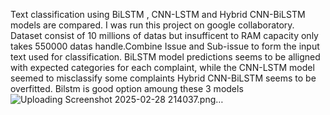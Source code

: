 Text classification using BiLSTM , CNN-LSTM and Hybrid CNN-BiLSTM models are compared. I was run this project on google collaboratory. Dataset consist of 10 millions of datas but insufficent to RAM capacity only takes 550000 datas handle.Combine Issue and Sub-issue to form the input text used for classification.
BiLSTM model predictions seems to be alligned with expected categories for each complaint, while the CNN-LSTM model seemed to misclassify some complaints Hybrid CNN-BiLSTM seems to be overfitted. Bilstm is good option amoung these 3 models
![Uploading Screenshot 2025-02-28 214037.png…]()
